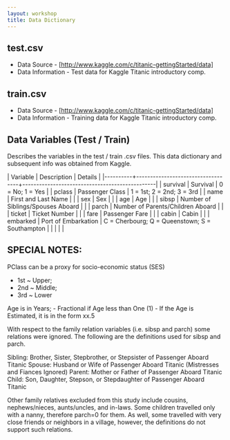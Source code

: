 ```yaml
---
layout: workshop
title: Data Dictionary
---
```


## test.csv

-  Data Source - [http://www.kaggle.com/c/titanic-gettingStarted/data]
-  Data Information - Test data for Kaggle Titanic introductory comp.

## train.csv

-  Data Source - [http://www.kaggle.com/c/titanic-gettingStarted/data]
-  Data Information - Training data for Kaggle Titanic introductory
   comp.

##  Data Variables (Test / Train)

Describes the variables in the test / train .csv files.
This data dictionary and subsequent info was obtained from Kaggle.


| Variable | Description                       | Details                                        |
|----------+-----------------------------------+------------------------------------------------|
| survival | Survival                          | 0 = No; 1 = Yes                                |
| pclass   | Passenger Class                   | 1 = 1st; 2 = 2nd; 3 = 3rd                      |
| name     | First and Last Name               |                                                |
| sex      | Sex                               |                                                |
| age      | Age                               |                                                |
| sibsp    | Number of Siblings/Spouses Aboard |                                                |
| parch    | Number of Parents/Children Aboard |                                                |
| ticket   | Ticket Number                     |                                                |
| fare     | Passenger Fare                    |                                                |
| cabin    | Cabin                             |                                                |
| embarked | Port of Embarkation               | C = Cherbourg; Q = Queenstown; S = Southampton |
|          |                                   |                                                |

## SPECIAL NOTES:

PClass can be a proxy for socio-economic status (SES)

-  1st ~ Upper;
-  2nd ~ Middle;
-  3rd ~ Lower

Age is in Years; - Fractional if Age less than One (1) - If the Age is
Estimated, it is in the form xx.5

With respect to the family relation variables (i.e. sibsp and parch)
some relations were ignored. The following are the definitions used for
sibsp and parch.

Sibling: Brother, Sister, Stepbrother, or Stepsister of Passenger Aboard
Titanic Spouse: Husband or Wife of Passenger Aboard Titanic (Mistresses
and Fiances Ignored) Parent: Mother or Father of Passenger Aboard
Titanic Child: Son, Daughter, Stepson, or Stepdaughter of Passenger
Aboard Titanic

Other family relatives excluded from this study include cousins,
nephews/nieces, aunts/uncles, and in-laws. Some children travelled only
with a nanny, therefore parch=0 for them. As well, some travelled with
very close friends or neighbors in a village, however, the definitions
do not support such relations.

